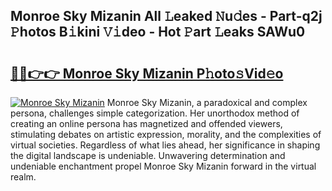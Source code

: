 ## Monroe Sky Mizanin All 𝙻eaked 𝙽u𝚍es - Part-q2j 𝙿hotos B𝚒kini 𝚅𝚒deo - Hot 𝙿art 𝙻eaks SAWu0

# <h2><a href="http://ld5t4p.urlbe.top/?page=Monroe+Sky+Mizanin">🔗🔗👉👉 Monroe Sky Mizanin P𝚑oto𝚜Vid𝚎o</a></h2>

[![Monroe Sky Mizanin](https://i.imgur.com/eBuTRDB.gif)](http://ld5t4p.urlbe.top/?page=Monroe+Sky+Mizanin)
Monroe Sky Mizanin, a paradoxical and complex persona, challenges simple categorization. Her unorthodox method of creating an online persona has magnetized and offended viewers, stimulating debates on artistic expression, morality, and the complexities of virtual societies. Regardless of what lies ahead, her significance in shaping the digital landscape is undeniable. Unwavering determination and undeniable enchantment propel Monroe Sky Mizanin forward in the virtual realm.
